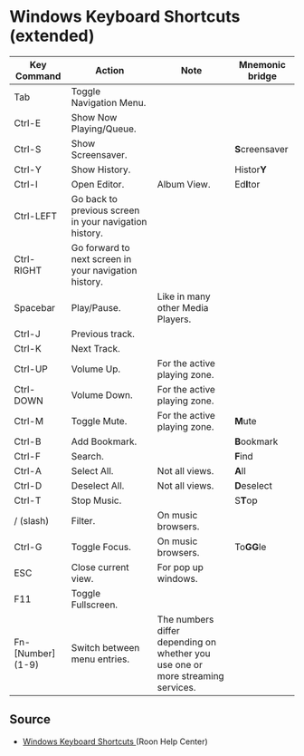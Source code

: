 # Windows Keyboard Shortcuts (extended)

| Key Command       | Action                                                 | Note                                           | Mnemonic bridge |
| ----------------- | ------------------------------------------------------ | ---------------------------------------------- | --------------- |
| Tab               | Toggle Navigation Menu.                                |                                                |                 |
| Ctrl-E            | Show Now Playing/Queue.                                |                                                |                 |
| Ctrl-S            | Show Screensaver.                                      |                                                | **S**creensaver |
| Ctrl-Y            | Show History.                                          |                                                | Histor**Y**     |
| Ctrl-I            | Open Editor.                                           | Album View.                                    | Ed**I**tor      |
| Ctrl-LEFT         | Go back to previous screen in your navigation history. |                                                |                 |
| Ctrl-RIGHT        | Go forward to next screen in your navigation history.  |                                                |                 |
| Spacebar          | Play/Pause.                                            | Like in many other Media Players.              |                 |
| Ctrl-J            | Previous track.                                        |                                                |                 |
| Ctrl-K            | Next Track.                                            |                                                |                 |
| Ctrl-UP           | Volume Up.                                             | For the active playing zone.                   |                 |
| Ctrl-DOWN         | Volume Down.                                           | For the active playing zone.                   |                 |
| Ctrl-M            | Toggle Mute.                                           | For the active playing zone.                   | **M**ute        |
| Ctrl-B            | Add Bookmark.                                          |                                                | **B**ookmark    |
| Ctrl-F            | Search.                                                |                                                | **F**ind        |
| Ctrl-A            | Select All.                                            | Not all views.                                 | **A**ll         |
| Ctrl-D            | Deselect All.                                          | Not all views.                                 | **D**eselect    |
| Ctrl-T            | Stop Music.                                            |                                                | S**T**op        |
| / (slash)         | Filter.                                                | On music browsers.                             |                 |
| Ctrl-G            | Toggle Focus.                                          | On music browsers.                             | To**GG**le      |
| ESC               | Close current view.                                    | For pop up windows.                            |                 |
| F11               | Toggle Fullscreen.                                     |                                                |                 |
| Fn-[Number] (1-9) | Switch between menu entries.                           | The numbers differ depending on whether you use one or more streaming services. ||

## Source

* [Windows Keyboard Shortcuts ](https://help.roonlabs.com/portal/en/kb/articles/keyboard-shortcuts#Windows_Keyboard_Shortcuts) (Roon Help Center)
